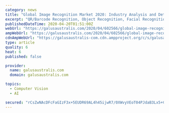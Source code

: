 ```yaml
---
category: news
title: "Global Image Recognition Market 2020: Industry Analysis and Detailed Profiles of Top Key Players Attrasoft, Inc., Catchoom, Google, Inc."
excerpt: "QR/Barcode Recognition, Object Recognition, Facial Recognition, Pattern Recognition, Optical Character Recognition Market segment by Application, can be split into: Augmented Reality, Scanning & Imaging, Security & Surveillance, Marketing & Advertising, Image Search The Image Recognition report highlights the most recent market trends."
publishedDateTime: 2020-04-20T01:51:00Z
webUrl: "https://galusaustralis.com/2020/04/602566/global-image-recognition-market-2020-industry-analysis-and-detailed-profiles-of-top-key-players-attrasoft-inc-catchoom-google-inc/"
ampWebUrl: "https://galusaustralis.com/2020/04/602566/global-image-recognition-market-2020-industry-analysis-and-detailed-profiles-of-top-key-players-attrasoft-inc-catchoom-google-inc/amp/"
cdnAmpWebUrl: "https://galusaustralis-com.cdn.ampproject.org/c/s/galusaustralis.com/2020/04/602566/global-image-recognition-market-2020-industry-analysis-and-detailed-profiles-of-top-key-players-attrasoft-inc-catchoom-google-inc/amp/"
type: article
quality: 6
heat: 6
published: false

provider:
  name: galusaustralis.com
  domain: galusaustralis.com

topics:
  - Computer Vision
  - AI

secured: "rCsZwNAcDFcFaGIzF3x+5EUDR69AL4h45ijwR7/0XWvyVEoT04PJdaB3Lx5+Cj67EYzw+1XHcKxk2ggsl+6u/vN52uUBb8kApau6SvkB/Cqe5OeFgGSUIQmdPOThjNU7jXvyiQqLbyy/qq7u57ZxM81sdVCe0JeQawFFCcL3k5j4nuMAQFxor6qf1BFjh42JTg0w3ivEhZr0Ie1airSXDtIdayuDE3MeouWv/h6Y3ZIJTx/EI+AilGPDXP+8+s95V4+Mg98LeZgFqUQhkvwyg6rUX1azdSpDtbrmH+W8bHBGJWdIuFmMxtLWyi1M8CKn;Gt+uIUTUEEBL4CjhH3FxmA=="
---
```


